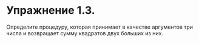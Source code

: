 # Упражнение 1.3.
Определите процедуру, которая принимает в качестве аргументов три числа и возвращает сумму квадратов двух больших из них.

